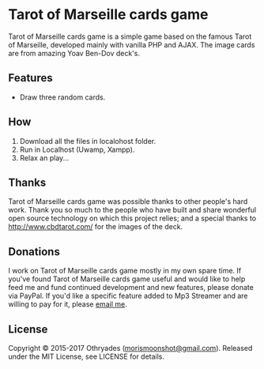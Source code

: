 # Tarot of Marseille cards game

Tarot of Marseille cards game is a simple game based on the famous Tarot of Marseille, developed mainly with vanilla PHP and AJAX.
The image cards are from amazing Yoav Ben-Dov deck's.

## Features

* Draw three random cards. 


## How

1. Download all the files in localohost folder.
2. Run in Localhost (Uwamp, Xampp).
3. Relax an play...




## Thanks

Tarot of Marseille cards game was possible thanks to other people's hard work. Thank you so much to the people who have built and share wonderful open source technology on which this project relies; and a special thanks to http://www.cbdtarot.com/ for the images of the deck.

## Donations

I work on Tarot of Marseille cards game mostly in my own spare time. If you've found Tarot of Marseille cards game useful and would like to help feed me and fund continued development and new features, please donate via PayPal. If you'd like a specific feature added to Mp3 Streamer and are willing to pay for it, please [email me](mailto:morismoonshot@gmail.com).

## License

Copyright © 2015-2017 Othryades (morismoonshot@gmail.com). Released under the MIT License, see LICENSE for details.

